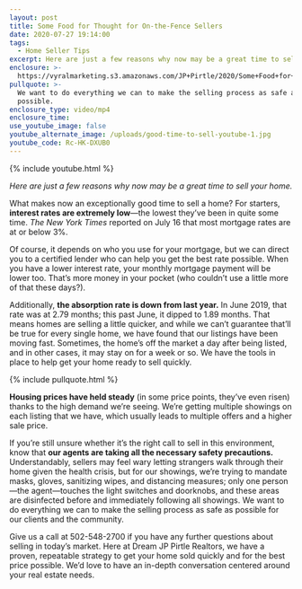 ```yaml
---
layout: post
title: Some Food for Thought for On-the-Fence Sellers
date: 2020-07-27 19:14:00
tags:
  - Home Seller Tips
excerpt: Here are just a few reasons why now may be a great time to sell your home.
enclosure: >-
  https://vyralmarketing.s3.amazonaws.com/JP+Pirtle/2020/Some+Food+for+Thought+for+On-the-Fence+Sellers.mp4
pullquote: >-
  We want to do everything we can to make the selling process as safe as
  possible.
enclosure_type: video/mp4
enclosure_time:
use_youtube_image: false
youtube_alternate_image: /uploads/good-time-to-sell-youtube-1.jpg
youtube_code: Rc-HK-DXUB0
---
```


{% include youtube.html %}

*Here are just a few reasons why now may be a great time to sell your home.*

What makes now an exceptionally good time to sell a home? For starters, **interest rates are extremely low**—the lowest they’ve been in quite some time. *The New York Times* reported on July 16 that most mortgage rates are at or below 3%.&nbsp;

Of course, it depends on who you use for your mortgage, but we can direct you to a certified lender who can help you get the best rate possible. When you have a lower interest rate, your monthly mortgage payment will be lower too. That’s more money in your pocket (who couldn’t use a little more of that these days?).&nbsp;

Additionally, **the absorption rate is down from last year.** In June 2019, that rate was at 2.79 months; this past June, it dipped to 1.89 months. That means homes are selling a little quicker, and while we can’t guarantee that’ll be true for every single home, we have found that our listings have been moving fast. Sometimes, the home’s off the market a day after being listed, and in other cases, it may stay on for a week or so. We have the tools in place to help get your home ready to sell quickly.&nbsp;

{% include pullquote.html %}

**Housing prices have held steady** (in some price points, they’ve even risen) thanks to the high demand we’re seeing. We’re getting multiple showings on each listing that we have, which usually leads to multiple offers and a higher sale price.&nbsp;

If you’re still unsure whether it’s the right call to sell in this environment, know that **our agents are taking all the necessary safety precautions.** Understandably, sellers may feel wary letting strangers walk through their home given the health crisis, but for our showings, we’re trying to mandate masks, gloves, sanitizing wipes, and distancing measures; only one person—the agent—touches the light switches and doorknobs, and these areas are disinfected before and immediately following all showings. We want to do everything we can to make the selling process as safe as possible for our clients and the community.&nbsp;

Give us a call at 502-548-2700 if you have any further questions about selling in today’s market. Here at Dream JP Pirtle Realtors, we have a proven, repeatable strategy to get your home sold quickly and for the best price possible. We’d love to have an in-depth conversation centered around your real estate needs.&nbsp;